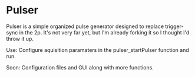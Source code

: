 Pulser
======

Pulser is a simple organized pulse generator designed to replace trigger-sync in the 2p.  It's not very far yet, but I'm already forking it so I thought I'd throw it up.

Use:
Configure aquisition paramaters in the pulser_startPulser function and run.

Soon:
Configuration files and GUI along with more functions.